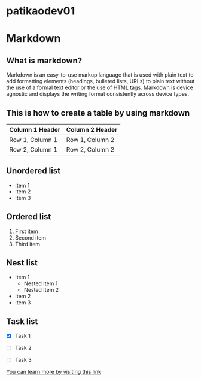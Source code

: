 # patikaodev01

# Markdown
## What is markdown?
Markdown is an easy-to-use markup language that is used with plain text to add formatting elements (headings, bulleted lists, URLs) to plain text without the use of a formal text editor or the use of HTML tags. Markdown is device agnostic and displays the writing format consistently across device types.


## This is how to create a table by using markdown

| Column 1 Header | Column 2 Header |
| --------------- | --------------- |
| Row 1, Column 1 | Row 1, Column 2 |
| Row 2, Column 1 | Row 2, Column 2 |

## Unordered list

- Item 1
- Item 2
- Item 3


## Ordered list

1. First item
2. Second item
3. Third item

## Nest list

- Item 1
  - Nested Item 1
  - Nested Item 2
- Item 2
- Item 3

## Task list

- [x] Task 1
- [ ] Task 2
- [ ] Task 3


[You can learn more by visiting this link](https://hackmd.io/s/how-to-create-table)
